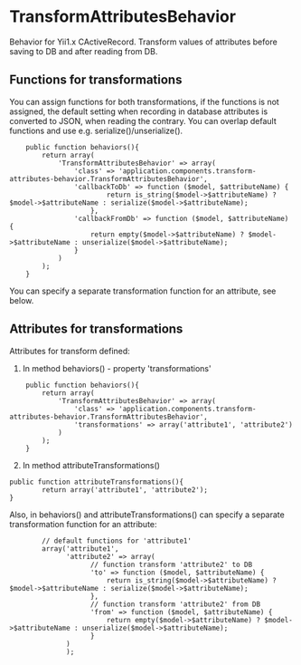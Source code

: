 TransformAttributesBehavior
=======================
Behavior for Yii1.x CActiveRecord.
Transform values of attributes before saving to DB and after reading from DB.


Functions for transformations
------------
You can assign functions for both transformations, if the functions is not assigned,
the default setting when recording in database attributes is converted to JSON, when reading the contrary.
You can overlap default functions and use e.g. serialize()/unserialize().
~~~
    public function behaviors(){
        return array(
            'TransformAttributesBehavior' => array(
                'class' => 'application.components.transform-attributes-behavior.TransformAttributesBehavior',
                'callbackToDb' => function ($model, $attributeName) {
                        return is_string($model->$attributeName) ? $model->$attributeName : serialize($model->$attributeName);
                    },
                'callbackFromDb' => function ($model, $attributeName) {
                    return empty($model->$attributeName) ? $model->$attributeName : unserialize($model->$attributeName);
                }
            )
        );
    }
~~~
You can specify a separate transformation function for an attribute, see below.


Attributes for transformations
------------
Attributes for transform defined:
1) In method behaviors() - property 'transformations'
~~~
    public function behaviors(){
        return array(
            'TransformAttributesBehavior' => array(
                'class' => 'application.components.transform-attributes-behavior.TransformAttributesBehavior',
                'transformations' => array('attribute1', 'attribute2')
            )
        );
    }
~~~
2) In method attributeTransformations()
~~~
public function attributeTransformations(){
        return array('attribute1', 'attribute2');
}
~~~

Also, in behaviors() and  attributeTransformations() can specify a separate transformation function for an attribute:
~~~
        // default functions for 'attribute1'
        array('attribute1',
              'attribute2' => array(
                    // function transform 'attribute2' to DB
                    'to' => function ($model, $attributeName) {
                        return is_string($model->$attributeName) ? $model->$attributeName : serialize($model->$attributeName);
                    },
                    // function transform 'attribute2' from DB
                    'from' => function ($model, $attributeName) {
                        return empty($model->$attributeName) ? $model->$attributeName : unserialize($model->$attributeName);
                    }
              )
              );
~~~
